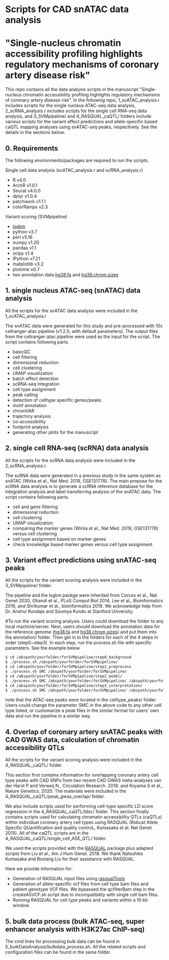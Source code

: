 # Scripts for CAD snATAC data analysis
# "Single-nucleus chromatin accessibility profiling highlights regulatory mechanisms of coronary artery disease risk"
This repo contains all the data analysis scripts in the manuscript "Single-nucleus chromatin accessibility profiling highlights regulatory mechanisms of coronary artery disease risk". In the following repo, 1_scATAC_analysis.r includes scripts for the single nucleus ATAC-seq data analysis, 2_scRNA_analysis.r includes scripts for the single cell RNA-seq data analysis, and 3_SVMpipeline/ and 4_RASQUAL_caQTL/ folders include various scripts for the variant effect predictions and allele-specific based caQTL mapping analyses using snATAC-seq peaks, respectively. See the details in the sections below. 

## 0. Requirements
The following environments/packages are required to run the scripts. 

Single cell data analysis (scATAC_analysis.r and scRNA_analysis.r)
- R v4.0
- ArchR v1.0.1
- Seurat v4.0.0
- dplyr v1.0.4
- patchwork v1.1.1
- colorRamps v2.3

Variant scoring (SVMpipeline)
- [lsgkm](https://github.com/kundajelab/lsgkm)
- python v3.7
- perl v5.16
- numpy v1.20
- pandas v1.1
- scipy v1.4
- IPython v7.21
- matplotlib v3.2
- plotnine v0.7
- two annotation data [hg38.fa](https://www.dropbox.com/s/el46t6onl67ejhh/hg38_clean.fa?dl=0) and [hg38.chrom.sizes](https://www.dropbox.com/s/6pf8473bot9wxlv/hg38.chrom.sizes?dl=0)

## 1. single nucleus ATAC-seq (snATAC) data analysis
All the scripts for the snATAC data analysis were included in the 1_scATAC_analysis.r

The snATAC data were generated for this study and pre-processed with 10x cellranger-atac pipeline (v1.2.0, with default parameters). The output files from the cellranger-atac pipeline were used as the input for the script. The script contains following parts.
- basicQC
- cell filtering
- dimensional reduction
- cell clustering
- UMAP visualization
- batch effect detection
- scRNA-seq integration
- cell type assignment
- peak calling
- detection of celltype specific genes/peaks
- motif annotation
- chromVAR
- trajectory analysis
- co-accessibility 
- footprint analysis
- generating other plots for the manuscript

## 2. single cell RNA-seq (scRNA) data analysis
All the scripts for the scRNA data analysis were included in the 2_scRNA_analysis.r. 

The scRNA data were generated in a previous study in the same system as snATAC (Wirka et al., Nat Med. 2019, GSE131778). The main propose for the scRNA data analysis is to generate a scRNA reference database for the integration analysis and label transferring analysis of the snATAC data. The script contains following parts.
- cell and gene filtering
- dimensional reduction 
- cell clustering
- UMAP visualization
- comparing the marker genes (Wirka et al., Nat Med. 2019, GSE131778) versus cell clustering 
- cell type assignment based on marker genes
- check knowledge based marker genes versus cell type assignment


## 3. Variant effect predictions using snATAC-seq peaks
All the scripts for the variant scoring analysis were included in the 3_SVMpipeline/ folder. 

The pipeline and the lsgkm packge were inherited from Corces et al., Nat Genet 2020, Ghandi et al., PLoS Comput Biol 2014, Lee et al., Bioinformatics 2016, and Shrikumar et al., bioinformatics 2019. We acknowledge help from Dr. Anshul Kundaje and Soumya Kundu at Stanford University.

\#To run the variant scoring analysis. Users could download the folder to any local machine/server. Next, users should download the annotation data for the reference genome ([hg38.fa](https://www.dropbox.com/s/el46t6onl67ejhh/hg38_clean.fa?dl=0) and [hg38.chrom.sizes](https://www.dropbox.com/s/6pf8473bot9wxlv/hg38.chrom.sizes?dl=0)) and put them into the annotation/ folder. Then get in to the folders for each of the 4 steps in order (step0~step3). In each step, run the process.sh file with specific parameters. See the example below
```sh
$ cd /abspath/yourfolder/forSVMpipeline/step0_background
$ ./process.sh /abspath/yourfolder/forSVMpipeline/
$ cd /abspath/yourfolder/forSVMpipeline/step1_preprocess
$ ./process.sh SMC /abspath/yourfolder/forSVMpipeline/
$ cd /abspath/yourfolder/forSVMpipeline/step2_model/
$ ./process.sh SMC /abspath/yourfolder/forSVMpipeline/ /abspath/yourfolder/forLSGKM/
$ cd /abspath/yourfolder/forSVMpipeline/step3_interpretation/
$ ./process.sh SMC /abspath/yourfolder/forSVMpipeline/ /abspath/yourfolder/forLSGKM/
```

note that the ATAC-seq peaks were located in the celltype_peaks/ folder. Users could change the parameter SMC in the above code to any other cell type listed, or customarize a peak files in the similar format for users' own data and run the pipeline in a similar way. 

## 4. Overlap of coronary artery snATAC peaks with CAD GWAS data, calculation of chromatin accessibility QTLs

All the scripts for the variant scoring analysis were included in the 4_RASQUAL_caQTL/ folder. 

This section first contains information for overlapping coronary artery cell type peaks with CAD SNPs from two recent CAD GWAS meta-analyses van der Harst P and Verweij N., Circulation Research. 2018. and Koyama S et al., Nature Genetics. 2020. The materials were included in the 4_RASQUAL_caQTL/peak_gwas_overlap/ folder.

We also include scripts used for performing cell-type specific LD score regression in the 4_RASQUAL_caQTL/ldsc/ folder.  This section finally contains scripts used for calculating chromatin accessibility QTLs (caQTLs) within individual coronary artery cell types using RASQUAL (Robust Allele Specific QUantification and quality controL, Kumasaka et al. Nat Genet 2015). All of the caQTL scripts are in the 4_RASQUAL_caQTL/single_cell_ASE_QTL/ folder.

We used the scripts provided with the [RASQUAL](https://github.com/boxiangliu/hcasmc_eqtl/tree/master/rasqual) package plus adapted scripts from Liu et al., Am J Hum Genet. 2018. We thank Natsuhiko Kumasaka and Boxiang Liu for their assistance with RASQUAL. 

Here we provide information for:
- Generation of RASQUAL input files using [rasqualTools](https://github.com/kauralasoo/rasqual/tree/master/rasqualTools)
- Generation of allele-specific vcf files from cell type bam files and patient genotype VCF files. We bypassed the qcfilterBam step in the createASVCF.sh script due to incompatibility with single cell bam files.
- Running RASQUAL for cell type peaks and variants within a 10 kb window.

## 5. bulk data process (bulk ATAC-seq, super enhancer analysis with H3K27ac ChIP-seq)
The cmd lines for processing bulk data can be found in 5_bulkDataAnalysis/bulkdata_process.sh. All the related scripts and configuration files can be found in the same folder.


